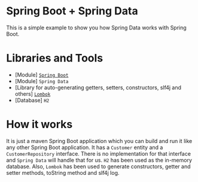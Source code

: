 # Spring Boot + Spring Data

This is a simple example to show you how Spring Data works with Spring Boot.

# Libraries and Tools
* [Module] [`Spring Boot`](https://spring.io/projects/spring-boot)
* [Module] `Spring Data`
* [Library for auto-generating getters, setters, constructors, slf4j and others] [`Lombok`](https://projectlombok.org/)
* [Database] `H2`

# How it works
It is just a maven Spring Boot application which you can build and run it like any other Spring Boot application. 
It has a `Customer` entity and a `CustomerRepository` interface. There is no implementation for that interface
and `Spring Data` will handle that for us. `H2` has been used as the in-memory database. Also, `Lombok` has been used to generate constructors, getter and setter methods, toString method and slf4j log.
